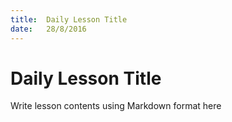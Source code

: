 ```yaml
---
title:  Daily Lesson Title
date:   28/8/2016
---
```


# Daily Lesson Title

Write lesson contents using Markdown format here